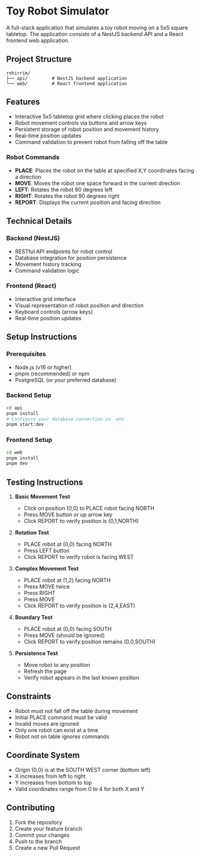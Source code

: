 # Toy Robot Simulator

A full-stack application that simulates a toy robot moving on a 5x5 square tabletop. The application consists of a NestJS backend API and a React frontend web application.

## Project Structure

```
rohirrim/
├── api/         # NestJS backend application
└── web/         # React frontend application
```

## Features

- Interactive 5x5 tabletop grid where clicking places the robot
- Robot movement controls via buttons and arrow keys
- Persistent storage of robot position and movement history
- Real-time position updates
- Command validation to prevent robot from falling off the table

### Robot Commands

- **PLACE**: Places the robot on the table at specified X,Y coordinates facing a direction
- **MOVE**: Moves the robot one space forward in the current direction
- **LEFT**: Rotates the robot 90 degrees left
- **RIGHT**: Rotates the robot 90 degrees right
- **REPORT**: Displays the current position and facing direction

## Technical Details

### Backend (NestJS)
- RESTful API endpoints for robot control
- Database integration for position persistence
- Movement history tracking
- Command validation logic

### Frontend (React)
- Interactive grid interface
- Visual representation of robot position and direction
- Keyboard controls (arrow keys)
- Real-time position updates

## Setup Instructions

### Prerequisites
- Node.js (v16 or higher)
- pnpm (recommended) or npm
- PostgreSQL (or your preferred database)

### Backend Setup
```bash
cd api
pnpm install
# Configure your database connection in .env
pnpm start:dev
```

### Frontend Setup
```bash
cd web
pnpm install
pnpm dev
```

## Testing Instructions

1. **Basic Movement Test**
   - Click on position (0,0) to PLACE robot facing NORTH
   - Press MOVE button or up arrow key
   - Click REPORT to verify position is (0,1,NORTH)

2. **Rotation Test**
   - PLACE robot at (0,0) facing NORTH
   - Press LEFT button
   - Click REPORT to verify robot is facing WEST

3. **Complex Movement Test**
   - PLACE robot at (1,2) facing NORTH
   - Press MOVE twice
   - Press RIGHT
   - Press MOVE
   - Click REPORT to verify position is (2,4,EAST)

4. **Boundary Test**
   - PLACE robot at (0,0) facing SOUTH
   - Press MOVE (should be ignored)
   - Click REPORT to verify position remains (0,0,SOUTH)

5. **Persistence Test**
   - Move robot to any position
   - Refresh the page
   - Verify robot appears in the last known position

## Constraints

- Robot must not fall off the table during movement
- Initial PLACE command must be valid
- Invalid moves are ignored
- Only one robot can exist at a time
- Robot not on table ignores commands

## Coordinate System

- Origin (0,0) is at the SOUTH WEST corner (bottom left)
- X increases from left to right
- Y increases from bottom to top
- Valid coordinates range from 0 to 4 for both X and Y

## Contributing

1. Fork the repository
2. Create your feature branch
3. Commit your changes
4. Push to the branch
5. Create a new Pull Request 